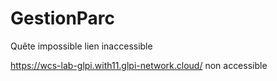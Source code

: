 # GestionParc
Quête impossible lien inaccessible


https://wcs-lab-glpi.with11.glpi-network.cloud/ non accessible
